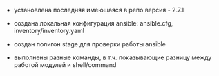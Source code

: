 - установлена последняя имеющаяся в репо версия - 2.7.1

- создана локальная конфигурация ansible: ansible.cfg, inventory/inventory.yaml

- создан полигон stage для проверки работы ansible

- выполнены разные команды, в т.ч. показывающие разницу между работой модулей и shell/command
